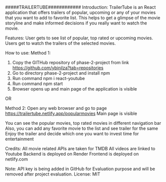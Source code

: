 #####TRAILERTUBE############
Introduction:
TrailerTube is an React application that offers trailers of popular, upcoming or any of your movies that you want to add to favorite list.
This helps to get a glimpse of the movie storyline and make informed decisions if you really want to watch the movie.

Features:
User gets to see list of popular, top rated or upcoming movies.
Users get to watch the trailers of the selected movies.

How to use:
Method 1:
1. Copy the GITHub repository of phase-2-project  from link https://github.com/ybinilza?tab=repositories
2. Go to directory phase-2-project and install npm
3. Run command npm i react-youtube
4. Run command npm start
5. Browser opens up and main page of the application is visible

OR


Method 2:
Open any web browser and go to page https://trailertube.netlify.app/popularmovies
Main page is visible 


You can see the popular movies, top rated movies in different navigation bar
Also, you can add any favorite movie to the list and see trailer for the same
Enjoy the trailer and decide which one you want to invest time for entertainment


Credits:
All movie related APIs are taken for TMDB
All videos are linked to Youtube
Backend is deployed on Render
Frontend is deployed on netlify.com

Note: API key is being added in GitHub for Evaluation purpose and will be removed after project evaluation.
License: MIT